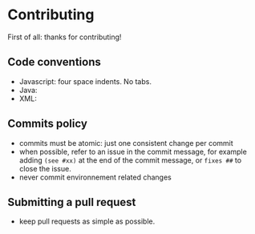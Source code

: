 # Contributing

First of all: thanks for contributing!

## Code conventions

* Javascript: four space indents. No tabs.
* Java:
* XML:

## Commits policy

* commits must be atomic: just one consistent change per commit
* when possible, refer to an issue in the commit message, for example adding
  `(see #xx)` at the end of the commit message, or `fixes ##` to close the issue.
* never commit environnement related changes

## Submitting a pull request

* keep pull requests as simple as possible.
